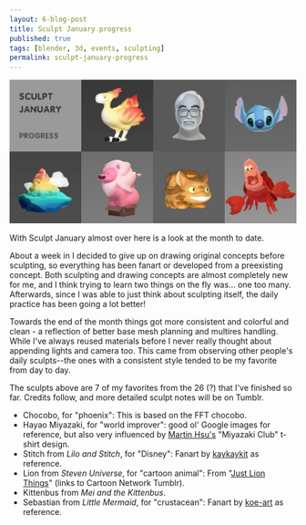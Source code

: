 ```yaml
---
layout: 6-blog-post
title: Sculpt January progress
published: true
tags: [blender, 3d, events, sculpting]
permalink: sculpt-january-progress
---
```

![Sculpt January favorites so far](/images/blog/sculpt-january-favorites.jpg)

With Sculpt January almost over here is a look at the month to date. 

About a week in I decided to give up on drawing original concepts before sculpting, so everything has been fanart or developed from a preexisting concept. Both sculpting and drawing concepts are almost completely new for me, and I think trying to learn two things on the fly was... one too many. Afterwards, since I was able to just think about sculpting itself, the daily practice has been going a lot better! 

Towards the end of the month things got more consistent and colorful and clean - a reflection of better base mesh planning and multires handling. While I've always reused materials before I never really thought about appending lights and camera too. This came from observing other people's daily sculpts--the ones with a consistent style tended to be my favorite from day to day. 

The sculpts above are 7 of my favorites from the 26 (?) that I've finished so far. 
Credits follow, and more detailed sculpt notes will be on Tumblr.

- Chocobo, for "phoenix": This is based on the FFT chocobo. 
- Hayao Miyazaki, for "world improver": good ol' Google images for reference, but also very influenced by [Martin Hsu's](//www.martinhsu.com) "Miyazaki Club" t-shirt design. 
- Stitch from *Lilo and Stitch*, for "Disney": Fanart by [kaykaykit](http://kaykaykit.deviantart.com/) as reference.
- Lion from *Steven Universe*, for "cartoon animal": From "[Just Lion Things](http://cartoonnetwork.tumblr.com/post/120134102657/just-lion-things)" (links to Cartoon Network Tumblr).
- Kittenbus from *Mei and the Kittenbus*. 
- Sebastian from *Little Mermaid*, for "crustacean": Fanart by [koe-art](http://koe-art.blogspot.com/2012/02/sebastian-from-little-mermaid_20.html) as reference.